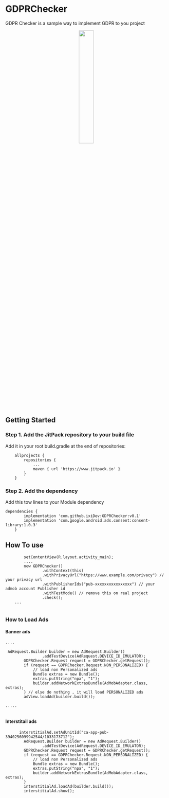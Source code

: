 # GDPRChecker
GDPR Checker is a sample way to implement GDPR to you project

<p align="center">
  <img src="Screenshot.png" width="30%"/>
</p>

## Getting Started
### Step 1. Add the JitPack repository to your build file 
Add it in your root build.gradle at the end of repositories:

```
	allprojects {
		repositories {
			...
			maven { url 'https://www.jitpack.io' }
		}
	}
```
### Step 2. Add the dependency
 Add this tow lines to your Module dependency
```
dependencies {
		implementation 'com.github.ixiDev:GDPRChecker:v0.1'
		implementation 'com.google.android.ads.consent:consent-library:1.0.3'
	}
```

## How To use

```
        setContentView(R.layout.activity_main);
        ....
        new GDPRChecker()
                .withContext(this)
                .withPrivacyUrl("https://www.example.com/privacy") // your privacy url
                .withPublisherIds("pub-xxxxxxxxxxxxxxxx") // your admob account Publisher id 
                .withTestMode() // remove this on real project
                .check();
    ...
    
```
### How to Load Ads 
#### Banner ads

```
....

 AdRequest.Builder builder = new AdRequest.Builder()
                .addTestDevice(AdRequest.DEVICE_ID_EMULATOR);
        GDPRChecker.Request request = GDPRChecker.getRequest();
        if (request == GDPRChecker.Request.NON_PERSONALIZED) {
            // load non Personalized ads
            Bundle extras = new Bundle();
            extras.putString("npa", "1");
            builder.addNetworkExtrasBundle(AdMobAdapter.class, extras);
        } // else do nothing , it will load PERSONALIZED ads
        adView.loadAd(builder.build());
	
.....
	
```
#### Interstitail ads

```
      interstitialAd.setAdUnitId("ca-app-pub-3940256099942544/1033173712");
        AdRequest.Builder builder = new AdRequest.Builder()
                .addTestDevice(AdRequest.DEVICE_ID_EMULATOR);
        GDPRChecker.Request request = GDPRChecker.getRequest();
        if (request == GDPRChecker.Request.NON_PERSONALIZED) {
            // load non Personalized ads
            Bundle extras = new Bundle();
            extras.putString("npa", "1");
            builder.addNetworkExtrasBundle(AdMobAdapter.class, extras);
        }
        interstitialAd.loadAd(builder.build());
        interstitialAd.show();

```


